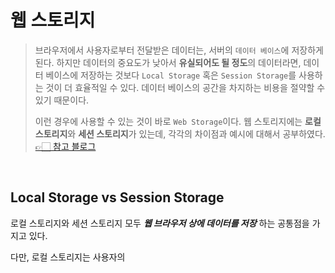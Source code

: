 # 웹 스토리지

> 브라우저에서 사용자로부터 전달받은 데이터는, 서버의 `데이터 베이스`에 저장하게 된다. 하지만 데이터의 중요도가 낮아서 **유실되어도 될 정도**의 데이터라면, 데이터 베이스에 저장하는 것보다 `Local Storage` 혹은 `Session Storage`를 사용하는 것이 더 효율적일 수 있다. 데이터 베이스의 공간을 차지하는 비용을 절약할 수 있기 때문이다.
>
> 이런 경우에 사용할 수 있는 것이 바로 `Web Storage`이다. 웹 스토리지에는 **로컬 스토리지**와 **세션 스토리지**가 있는데, 각각의 차이점과 예시에 대해서 공부하였다.  
> [👉🏻 참고 블로그](https://www.daleseo.com/js-web-storage/)

<br>

## Local Storage vs Session Storage

로컬 스토리지와 세션 스토리지 모두 _**웹 브라우저 상에 데이터를 저장**_ 하는 공통점을 가지고 있다.

다만, 로컬 스토리지는 사용자의
